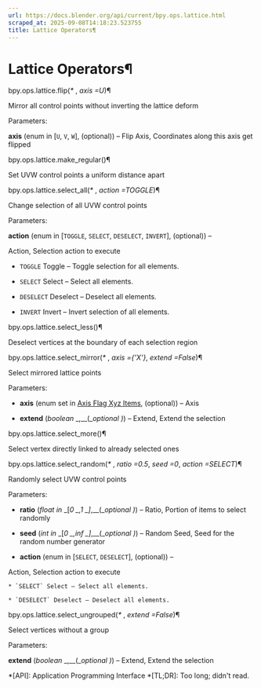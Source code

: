 ```yaml
---
url: https://docs.blender.org/api/current/bpy.ops.lattice.html
scraped_at: 2025-09-08T14:18:23.523755
title: Lattice Operators¶
---
```


# Lattice Operators¶

bpy.ops.lattice.flip(_*_ , _axis =U_)¶

    

Mirror all control points without inverting the lattice deform

Parameters:

    

**axis** (enum in [`U`, `V`, `W`], (optional)) – Flip Axis, Coordinates along
this axis get flipped

bpy.ops.lattice.make_regular()¶

    

Set UVW control points a uniform distance apart

bpy.ops.lattice.select_all(_*_ , _action =TOGGLE_)¶

    

Change selection of all UVW control points

Parameters:

    

**action** (enum in [`TOGGLE`, `SELECT`, `DESELECT`, `INVERT`], (optional)) –

Action, Selection action to execute

  * `TOGGLE` Toggle – Toggle selection for all elements.

  * `SELECT` Select – Select all elements.

  * `DESELECT` Deselect – Deselect all elements.

  * `INVERT` Invert – Invert selection of all elements.

bpy.ops.lattice.select_less()¶

    

Deselect vertices at the boundary of each selection region

bpy.ops.lattice.select_mirror(_*_ , _axis ={'X'}_, _extend =False_)¶

    

Select mirrored lattice points

Parameters:

    

  * **axis** (enum set in [Axis Flag Xyz Items](bpy_types_enum_items/axis_flag_xyz_items.html#rna-enum-axis-flag-xyz-items), (optional)) – Axis

  * **extend** (_boolean_ _,__(__optional_ _)_) – Extend, Extend the selection

bpy.ops.lattice.select_more()¶

    

Select vertex directly linked to already selected ones

bpy.ops.lattice.select_random(_*_ , _ratio =0.5_, _seed =0_, _action
=SELECT_)¶

    

Randomly select UVW control points

Parameters:

    

  * **ratio** (_float in_ _[__0_ _,__1_ _]__,__(__optional_ _)_) – Ratio, Portion of items to select randomly

  * **seed** (_int in_ _[__0_ _,__inf_ _]__,__(__optional_ _)_) – Random Seed, Seed for the random number generator

  * **action** (enum in [`SELECT`, `DESELECT`], (optional)) – 

Action, Selection action to execute

    * `SELECT` Select – Select all elements.

    * `DESELECT` Deselect – Deselect all elements.

bpy.ops.lattice.select_ungrouped(_*_ , _extend =False_)¶

    

Select vertices without a group

Parameters:

    

**extend** (_boolean_ _,__(__optional_ _)_) – Extend, Extend the selection

  *[API]: Application Programming Interface
  *[TL;DR]: Too long; didn't read.

